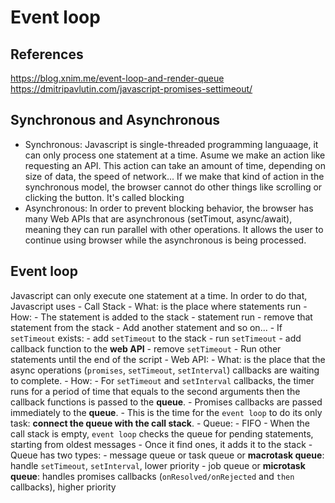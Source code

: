# Event loop

## References

<https://blog.xnim.me/event-loop-and-render-queue>
<https://dmitripavlutin.com/javascript-promises-settimeout/>

## Synchronous and Asynchronous

- Synchronous:
Javascript is single-threaded programming languaage, it can only process one statement at a time.
Asume we make an action like requesting an API. This action can take an amount of time, depending on size of data, the speed of network...
If we make that kind of action in the synchronous model, the browser cannot do other things like scrolling or clicking the button. It's called blocking
- Asynchronous:
In order to prevent blocking behavior, the browser has many Web APIs that are asynchronous (setTimout, async/await), meaning they can run parallel with other operations. It allows the user to continue using browser while the asynchronous is being processed.

## Event loop

Javascript can only execute one statement at a time. In order to do that, Javascript uses
	- Call Stack
		- What: is the place where statements run
		- How:
			- The statement is added to the stack
			- statement run
			- remove that statement from the stack
			- Add another statement and so on...
			- If `setTimeout` exists:
				- add `setTimeout` to the stack
				- run `setTimeout`
				- add callback function to the **web API**
				- remove `setTimeout`
				- Run other statements until the end of the script
	- Web API:
		- What: is the place that the async operations (`promises`, `setTimeout`, `setInterval`) callbacks are waiting to complete.
		- How:
		  - For `setTimeout` and `setInterval` callbacks, the timer runs for a period of time that equals to the second arguments then the callback functions is passed to the **queue**.
		  - Promises callbacks are passed immediately to the **queue**.
  		  - This is the time for the `event loop` to do its only task: **connect the queue with the call stack**.
	- Queue:
		- FIFO
		- When the call stack is empty, `event loop` checks the queue for pending statements, starting from oldest messages
		- Once it find ones, it adds it to the stack
		- Queue has two types:
			- message queue or task queue or **macrotask queue**: handle `setTimeout`, `setInterval`, lower priority
			- job queue or **microtask queue**: handles promises callbacks (`onResolved/onRejected` and `then` callbacks), higher priority

